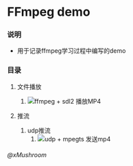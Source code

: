 # FFmpeg demo

### 说明
+   用于记录ffmpeg学习过程中编写的demo

### 目录
1.  文件播放
    1.  ![ffmpeg + sdl2 播放MP4](https://github.com/Mushroom0709/ffmpeg_demo/video_player)

2.  推流
    1.  udp推流
        1.  ![udp + mpegts 发送mp4](https://github.com/Mushroom0709/ffmpeg_demo/ffmpeg_mpegts_pusher)


###### @xMushroom